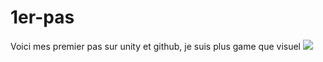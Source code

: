 # 1er-pas
Voici mes premier pas sur unity et github, je suis plus game que visuel 
<img src="readme/Test.jpg">
